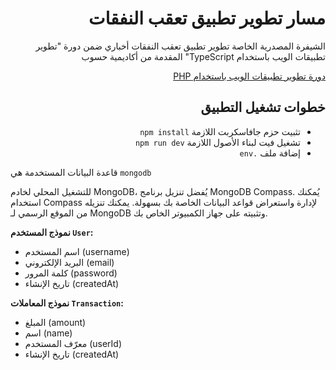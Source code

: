 <div dir="rtl">
<h1> مسار تطوير تطبيق تعقب النفقات</h1>
<p>الشيفرة المصدرية الخاصة تطوير تطبيق تعقب النفقات أخباري ضمن دورة "تطوير تطبيقات الويب باستخدام TypeScript" المقدمة من أكاديمية حسوب</p>

<div>
<a href=https://academy.hsoub.com/learn/php-web-application-development/">دورة تطوير تطبيقات الويب باستخدام PHP</a>
</div>

<h2> خطوات تشغيل التطبيق </h2>
<ul>
<li>تثبيت حزم جافاسكربت اللازمة <code>npm install</code></li>
<li>تشغيل فيت لبناء الأصول اللازمة <code>npm run dev</code></li>
<li>إضافة ملف <code>.env</code></li>
</ul>
</div>

قاعدة البيانات المستخدمة هي <code>mongodb</code>

للتشغيل المحلي لخادم MongoDB، يُفضل تنزيل برنامج MongoDB Compass. يُمكنك استخدام Compass لإدارة واستعراض قواعد البيانات الخاصة بك بسهولة. يمكنك تنزيله من الموقع الرسمي لـ MongoDB وتثبيته على جهاز الكمبيوتر الخاص بك.

**نموذج المستخدم <code>User</code>:**

- اسم المستخدم (username)
- البريد الإلكتروني (email)
- كلمة المرور (password)
- تاريخ الإنشاء (createdAt)

**نموذج المعاملات <code>Transaction</code>:**

- المبلغ (amount)
- اسم (name)
- معرّف المستخدم (userId)
- تاريخ الإنشاء (createdAt)
